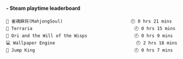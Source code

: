 <!-- steam-box start -->
#### - Steam playtime leaderboard
```text
🤡 雀魂麻将(MahjongSoul)                          🕘 0 hrs 21 mins
👾 Terraria                                       🕘 0 hrs 15 mins
🤡 Ori and the Will of the Wisps                  🕘 0 hrs 9 mins 
💻 Wallpaper Engine                               🕘 2 hrs 18 mins
🤡 Jump King                                      🕘 0 hrs 7 mins 
```
<!-- Powered by https://github.com/YouEclipse/steam-box . -->
<!-- steam-box end -->
